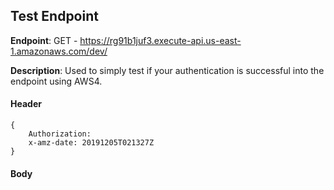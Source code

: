 ## Test Endpoint

**Endpoint**: GET - https://rg91b1juf3.execute-api.us-east-1.amazonaws.com/dev/

**Description**: Used to simply test if your authentication is successful into the endpoint using AWS4.

#### Header
```
{
	Authorization: 
	x-amz-date: 20191205T021327Z
}
```


#### Body
```

```


